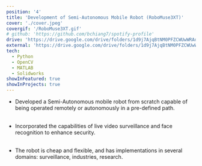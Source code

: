 ```yaml
---
position: '4'
title: 'Development of Semi-Autonomous Mobile Robot (RoboMuse3XT)'
cover: './cover.jpeg'
covergif: '/RoboMuse3XT.gif'
# github: 'https://github.com/bchiang7/spotify-profile'
drive: 'https://drive.google.com/drive/folders/1d9j7AjqBtNM0PFZCWUwWRAdIs6ovNKb0?usp=sharing'
external: 'https://drive.google.com/drive/folders/1d9j7AjqBtNM0PFZCWUwWRAdIs6ovNKb0?usp=sharing'
tech:
  - Python
  - OpenCV
  - MATLAB
  - Solidworks
showInFeatured: true
showInProjects: true
---
```


- Developed a Semi-Autonomous mobile robot from scratch capable of being operated remotely or autonomously in a pre-defined path.<br><br>

- Incorporated the capabilities of live video surveillance and face recognition to enhance security.<br><br>

- The robot is cheap and flexible, and has implementations in several domains: surveillance, industries, research.

<!-- Collaborated with the [Developer Team](https://caimconsulting.in/developers/?) to develop the front-end and deploy the website on Heroku for a pro-bono legal startup [Caim Consulting](https://caimconsulting.in/). -->
